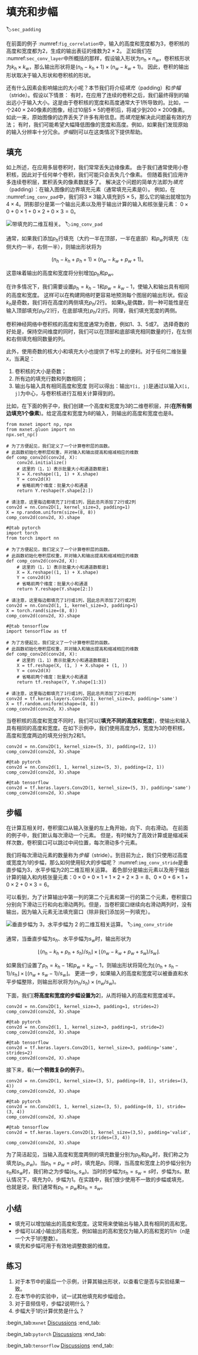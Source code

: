 # 填充和步幅
:label:`sec_padding`

在前面的例子 :numref:`fig_correlation`中，输入的高度和宽度都为$3$，卷积核的高度和宽度都为$2$，生成的输出表征的维数为$2\times2$。
正如我们在 :numref:`sec_conv_layer`中所概括的那样，假设输入形状为$n_h\times n_w$，卷积核形状为$k_h\times k_w$，那么输出形状将是$(n_h-k_h+1) \times (n_w-k_w+1)$。
因此，卷积的输出形状取决于输入形状和卷积核的形状。

还有什么因素会影响输出的大小呢？本节我们将介绍*填充*（padding）和*步幅*（stride）。假设以下情景：
有时，在应用了连续的卷积之后，我们最终得到的输出远小于输入大小。这是由于卷积核的宽度和高度通常大于$1$所导致的。比如，一个$240 \times 240$像素的图像，经过$10$层$5 \times 5$的卷积后，将减少到$200 \times 200$像素。如此一来，原始图像的边界丢失了许多有用信息。而*填充*是解决此问题最有效的方法；
有时，我们可能希望大幅降低图像的宽度和高度。例如，如果我们发现原始的输入分辨率十分冗余。*步幅*则可以在这类情况下提供帮助。

## 填充

如上所述，在应用多层卷积时，我们常常丢失边缘像素。
由于我们通常使用小卷积核，因此对于任何单个卷积，我们可能只会丢失几个像素。
但随着我们应用许多连续卷积层，累积丢失的像素数就多了。
解决这个问题的简单方法即为*填充*（padding）：在输入图像的边界填充元素（通常填充元素是$0$）。
例如，在 :numref:`img_conv_pad`中，我们将$3 \times 3$输入填充到$5 \times 5$，那么它的输出就增加为$4 \times 4$。阴影部分是第一个输出元素以及用于输出计算的输入和核张量元素：
$0\times0+0\times1+0\times2+0\times3=0$。

![带填充的二维互相关。](../img/conv-pad.svg)
:label:`img_conv_pad`

通常，如果我们添加$p_h$行填充（大约一半在顶部，一半在底部）和$p_w$列填充（左侧大约一半，右侧一半），则输出形状将为

$$(n_h-k_h+p_h+1)\times(n_w-k_w+p_w+1)。$$

这意味着输出的高度和宽度将分别增加$p_h$和$p_w$。

在许多情况下，我们需要设置$p_h=k_h-1$和$p_w=k_w-1$，使输入和输出具有相同的高度和宽度。
这样可以在构建网络时更容易地预测每个图层的输出形状。假设$k_h$是奇数，我们将在高度的两侧填充$p_h/2$行。
如果$k_h$是偶数，则一种可能性是在输入顶部填充$\lceil p_h/2\rceil$行，在底部填充$\lfloor p_h/2\rfloor$行。同理，我们填充宽度的两侧。

卷积神经网络中卷积核的高度和宽度通常为奇数，例如1、3、5或7。
选择奇数的好处是，保持空间维度的同时，我们可以在顶部和底部填充相同数量的行，在左侧和右侧填充相同数量的列。

此外，使用奇数的核大小和填充大小也提供了书写上的便利。对于任何二维张量`X`，当满足：
1. 卷积核的大小是奇数；
2. 所有边的填充行数和列数相同；
3. 输出与输入具有相同高度和宽度
则可以得出：输出`Y[i, j]`是通过以输入`X[i, j]`为中心，与卷积核进行互相关计算得到的。

比如，在下面的例子中，我们创建一个高度和宽度为3的二维卷积层，并(**在所有侧边填充1个像素**)。给定高度和宽度为8的输入，则输出的高度和宽度也是8。

```{.python .input}
from mxnet import np, npx
from mxnet.gluon import nn
npx.set_np()

# 为了方便起见，我们定义了一个计算卷积层的函数。
# 此函数初始化卷积层权重，并对输入和输出提高和缩减相应的维数
def comp_conv2d(conv2d, X):
    conv2d.initialize()
    # 这里的（1，1）表示批量大小和通道数都是1
    X = X.reshape((1, 1) + X.shape)
    Y = conv2d(X)
    # 省略前两个维度：批量大小和通道
    return Y.reshape(Y.shape[2:])

# 请注意，这里每边都填充了1行或1列，因此总共添加了2行或2列
conv2d = nn.Conv2D(1, kernel_size=3, padding=1)
X = np.random.uniform(size=(8, 8))
comp_conv2d(conv2d, X).shape
```

```{.python .input}
#@tab pytorch
import torch
from torch import nn

# 为了方便起见，我们定义了一个计算卷积层的函数。
# 此函数初始化卷积层权重，并对输入和输出提高和缩减相应的维数
def comp_conv2d(conv2d, X):
    # 这里的（1，1）表示批量大小和通道数都是1
    X = X.reshape((1, 1) + X.shape)
    Y = conv2d(X)
    # 省略前两个维度：批量大小和通道
    return Y.reshape(Y.shape[2:])

# 请注意，这里每边都填充了1行或1列，因此总共添加了2行或2列
conv2d = nn.Conv2d(1, 1, kernel_size=3, padding=1)
X = torch.rand(size=(8, 8))
comp_conv2d(conv2d, X).shape
```

```{.python .input}
#@tab tensorflow
import tensorflow as tf

# 为了方便起见，我们定义了一个计算卷积层的函数。
# 此函数初始化卷积层权重，并对输入和输出提高和缩减相应的维数
def comp_conv2d(conv2d, X):
    # 这里的（1，1）表示批量大小和通道数都是1
    X = tf.reshape(X, (1, ) + X.shape + (1, ))
    Y = conv2d(X)
    # 省略前两个维度：批量大小和通道
    return tf.reshape(Y, Y.shape[1:3])

# 请注意，这里每边都填充了1行或1列，因此总共添加了2行或2列
conv2d = tf.keras.layers.Conv2D(1, kernel_size=3, padding='same')
X = tf.random.uniform(shape=(8, 8))
comp_conv2d(conv2d, X).shape
```

当卷积核的高度和宽度不同时，我们可以[**填充不同的高度和宽度**]，使输出和输入具有相同的高度和宽度。在如下示例中，我们使用高度为5，宽度为3的卷积核，高度和宽度两边的填充分别为2和1。

```{.python .input}
conv2d = nn.Conv2D(1, kernel_size=(5, 3), padding=(2, 1))
comp_conv2d(conv2d, X).shape
```

```{.python .input}
#@tab pytorch
conv2d = nn.Conv2d(1, 1, kernel_size=(5, 3), padding=(2, 1))
comp_conv2d(conv2d, X).shape
```

```{.python .input}
#@tab tensorflow
conv2d = tf.keras.layers.Conv2D(1, kernel_size=(5, 3), padding='same')
comp_conv2d(conv2d, X).shape
```

## 步幅

在计算互相关时，卷积窗口从输入张量的左上角开始，向下、向右滑动。
在前面的例子中，我们默认每次滑动一个元素。
但是，有时候为了高效计算或是缩减采样次数，卷积窗口可以跳过中间位置，每次滑动多个元素。

我们将每次滑动元素的数量称为*步幅*（stride）。到目前为止，我们只使用过高度或宽度为$1$的步幅，那么如何使用较大的步幅呢？
 :numref:`img_conv_stride`是垂直步幅为$3$，水平步幅为$2$的二维互相关运算。
着色部分是输出元素以及用于输出计算的输入和内核张量元素：$0\times0+0\times1+1\times2+2\times3=8$、$0\times0+6\times1+0\times2+0\times3=6$。

可以看到，为了计算输出中第一列的第二个元素和第一行的第二个元素，卷积窗口分别向下滑动三行和向右滑动两列。但是，当卷积窗口继续向右滑动两列时，没有输出，因为输入元素无法填充窗口（除非我们添加另一列填充）。

![垂直步幅为 $3$，水平步幅为 $2$ 的二维互相关运算。](../img/conv-stride.svg)
:label:`img_conv_stride`

通常，当垂直步幅为$s_h$、水平步幅为$s_w$时，输出形状为

$$\lfloor(n_h-k_h+p_h+s_h)/s_h\rfloor \times \lfloor(n_w-k_w+p_w+s_w)/s_w\rfloor.$$

如果我们设置了$p_h=k_h-1$和$p_w=k_w-1$，则输出形状将简化为$\lfloor(n_h+s_h-1)/s_h\rfloor \times \lfloor(n_w+s_w-1)/s_w\rfloor$。
更进一步，如果输入的高度和宽度可以被垂直和水平步幅整除，则输出形状将为$(n_h/s_h) \times (n_w/s_w)$。

下面，我们[**将高度和宽度的步幅设置为2**]，从而将输入的高度和宽度减半。

```{.python .input}
conv2d = nn.Conv2D(1, kernel_size=3, padding=1, strides=2)
comp_conv2d(conv2d, X).shape
```

```{.python .input}
#@tab pytorch
conv2d = nn.Conv2d(1, 1, kernel_size=3, padding=1, stride=2)
comp_conv2d(conv2d, X).shape
```

```{.python .input}
#@tab tensorflow
conv2d = tf.keras.layers.Conv2D(1, kernel_size=3, padding='same', strides=2)
comp_conv2d(conv2d, X).shape
```

接下来，看(**一个稍微复杂的例子**)。

```{.python .input}
conv2d = nn.Conv2D(1, kernel_size=(3, 5), padding=(0, 1), strides=(3, 4))
comp_conv2d(conv2d, X).shape
```

```{.python .input}
#@tab pytorch
conv2d = nn.Conv2d(1, 1, kernel_size=(3, 5), padding=(0, 1), stride=(3, 4))
comp_conv2d(conv2d, X).shape
```

```{.python .input}
#@tab tensorflow
conv2d = tf.keras.layers.Conv2D(1, kernel_size=(3,5), padding='valid',
                                strides=(3, 4))
comp_conv2d(conv2d, X).shape
```

为了简洁起见，当输入高度和宽度两侧的填充数量分别为$p_h$和$p_w$时，我们称之为填充$(p_h, p_w)$。当$p_h = p_w = p$时，填充是$p$。同理，当高度和宽度上的步幅分别为$s_h$和$s_w$时，我们称之为步幅$(s_h, s_w)$。当时的步幅为$s_h = s_w = s$时，步幅为$s$。默认情况下，填充为0，步幅为1。在实践中，我们很少使用不一致的步幅或填充，也就是说，我们通常有$p_h = p_w$和$s_h = s_w$。

## 小结

* 填充可以增加输出的高度和宽度。这常用来使输出与输入具有相同的高和宽。
* 步幅可以减小输出的高和宽，例如输出的高和宽仅为输入的高和宽的$1/n$（$n$是一个大于$1$的整数）。
* 填充和步幅可用于有效地调整数据的维度。

## 练习

1. 对于本节中的最后一个示例，计算其输出形状，以查看它是否与实验结果一致。
1. 在本节中的实验中，试一试其他填充和步幅组合。
1. 对于音频信号，步幅$2$说明什么？
1. 步幅大于$1$的计算优势是什么？

:begin_tab:`mxnet`
[Discussions](https://discuss.d2l.ai/t/1852)
:end_tab:

:begin_tab:`pytorch`
[Discussions](https://discuss.d2l.ai/t/1851)
:end_tab:

:begin_tab:`tensorflow`
[Discussions](https://discuss.d2l.ai/t/1850)
:end_tab:
